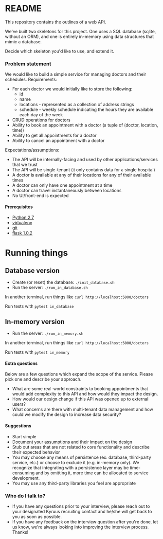 # README #

This repository contains the outlines of a web API.

We've built two skeletons for this project. One uses a SQL database (sqlite, without an ORM), 
and one is entirely in-memory using data structures that mimic a database.

Decide which skeleton you'd like to use, and extend it.

### Problem statement

We would like to build a simple service for managing doctors and their schedules. 
Requirements:

* For each doctor we would initially like to store the following:
    * id
	* name
	* locations - represented as a collection of address strings
	* schedule - weekly schedule indicating the hours they are available each day of the week
* CRUD operations for doctors
* Ability to book an appointment with a doctor (a tuple of (doctor, location, time)) 
* Ability to get all appointments for a doctor
* Ability to cancel an appointment with a doctor

Expectations/assumptions:

* The API will be internally-facing and used by other applications/services that we trust
* The API will be single-tenant (it only contains data for a single hospital)
* A doctor is available at any of their locations for any of their available times
* A doctor can only have one appointment at a time
* A doctor can travel instantaneously between locations
* No UI/front-end is expected   

#### Prerequisites

* [Python 2.7](https://www.python.org/downloads/)
* [virtualenv](http://docs.python-guide.org/en/latest/dev/virtualenvs/)
* [git](https://git-scm.com/downloads)
* [flask 1.0.2](http://flask.pocoo.org/)

	
# Running things

## Database version

* Create (or reset) the database: `./init_database.sh`
* Run the server: `./run_in_database.sh`

In another terminal, run things like `curl http://localhost:5000/doctors`

Run tests with `pytest in_database`

## In-memory version

* Run the server: `./run_in_memory.sh`

In another terminal, run things like `curl http://localhost:5000/doctors`

Run tests with `pytest in_memory`

#### Extra questions ####

Below are a few questions which expand the scope of the service. Please pick one and describe your approach.

* What are some real-world constraints to booking appointments that would add complexity to this API and how would they impact the design.
* How would our design change if this API was opened up to external users?
* What concerns are there with multi-tenant data management and how could we modify the design to increase data security?

#### Suggestions ####

* Start simple 
* Document your assumptions and their impact on the design
* Stub out areas that are not related to core functionality and describe their expected behavior
* You may choose any means of persistence (ex: database, third-party service, etc.) or choose to exclude it (e.g. in-memory only). We recognize that integrating with a persistence layer may be time-consuming and by omitting it, more time can be allocated to service development.
* You may use any third-party libraries you feel are appropriate

### Who do I talk to? ###
* If you have any questions prior to your interview, please reach out to your designated Kyruus recruiting contact and he/she will get back to you as soon as possible.
* If you have any feedback on the interview question after you're done, let us know, we're always looking into improving the interview process. Thanks!

